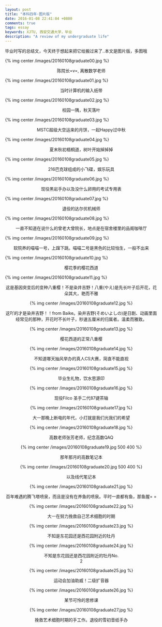 ```yaml
---
layout: post
title: "本科四年·图片版"
date: 2016-01-08 22:41:04 +0800
comments: true
tags: essay
keywords: XJTU, 西安交通大学，毕业
description: "A review of my undergraduate life"
---
```

毕业时写的总结文，今天终于想起来把它给搬过来了..本文是图片版，多图哦
<!-- more -->

{% img center /images/20160108graduate00.jpg %}

<center>陈院长=v=, 离散数学老师</center>

{% img center /images/20160108graduate01.jpg %}

<center>当时计算机的输入纸带</center>

{% img center /images/20160108graduate02.jpg %}

<center>校园一隅，秋天落叶</center>

{% img center /images/20160108graduate03.jpg %}

<center>MSTC超级大空运来的月饼，一起Happy过中秋</center>

{% img center /images/20160108graduate04.jpg %}

<center>夏末秋初梧桐道，树叶开始掉掉掉</center>

{% img center /images/20160108graduate05.jpg %}

<center>216巴克球组成的小飞碟，娱乐玩具</center>

{% img center /images/20160108graduate06.jpg %}

<center>现役黑岩手办以及没什么卵用的考试专用表</center>

{% img center /images/20160108graduate07.jpg %}

<center>退役的达尔优机械师</center>

{% img center /images/20160108graduate08.jpg %}

<center>一直不知道在说什么的曾老大曾院长，地点是在宿舍楼里的品阁咖啡厅</center>

{% img center /images/20160108graduate09.jpg %}

<center>软院养的喵喵一号，上蹿下跳。喵喵二号是黑色的比较怕生，一般不出来</center>

{% img center /images/20160108graduate10.jpg %}

<center>樱花季的樱花西道</center>

{% img center /images/20160108graduate11.jpg %}

<center>这是基因突变后的变种八重樱！不是染井吉野！八重(やえ)是先长叶子后开花，花朵其大，艳而不雅<center>

{% img center /images/20160108graduate12.jpg %}

<center>这吖的才是染井吉野！！from Baike。染井吉野(そめいよしの)是日剧、动画里面经常见的那种，开花时不长叶子，秒速五厘米的归属者。温柔而雅致。</center>

{% img center /images/20160108graduate13.jpg %}

<center>樱花西道的正常八重樱</center>

{% img center /images/20160108graduate14.jpg %}

<center>不知道哪天抽风举办的真人CS大赛，简直不能直视</center>

{% img center /images/20160108graduate15.jpg %}

<center>毕业生礼物，饮水思源印</center>

{% img center /images/20160108graduate16.jpg %}

<center>现役Filco 圣手二代87键茶轴</center>

{% img center /images/20160108graduate17.jpg %}

<center>大一那晚上断电的年代，小灯就是我们光我们的希望</center>

{% img center /images/20160108graduate18.jpg %}

<center>高数老师张芳老师，纪念高数QAQ</center>

{% img center /images/20160108graduate19.jpg 500 400 %}

<center>那年那月的高数笔记本</center>

{% img center /images/20160108graduate20.jpg 500 400 %}

<center>以及线代笔记本</center>

{% img center /images/20160108graduate21.jpg %}

<center>百年难遇的腾飞塔喷泉，而且是没有在养鱼的喷泉。平时一直都有鱼，那鱼腥= =</center>

{% img center /images/20160108graduate22.jpg %}

<center>大一在努力挽救自己艺术细胞的时期</center>

{% img center /images/20160108graduate23.jpg %}

<center>不知是东花园还是西花园附近的牡丹</center>

{% img center /images/20160108graduate24.jpg %}

<center>不知是东花园还是西花园附近的牡丹No.</center>2

{% img center /images/20160108graduate25.jpg %}

<center>运动会加油助威！二级扩音器</center>

{% img center /images/20160108graduate26.jpg %}

<center>某节可怜的思修课</center>

{% img center /images/20160108graduate27.jpg %}

<center>挽救艺术细胞时期的手工作。退役的雪初音纸手办 </center>
